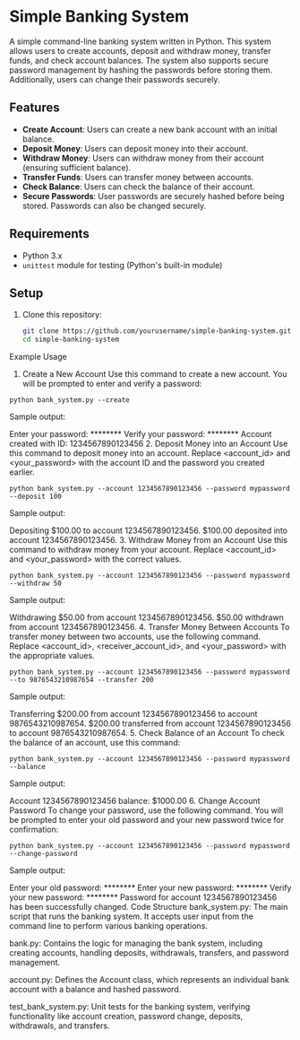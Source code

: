 # Simple Banking System

A simple command-line banking system written in Python. This system allows users to create accounts, deposit and withdraw money, transfer funds, and check account balances. The system also supports secure password management by hashing the passwords before storing them. Additionally, users can change their passwords securely.

## Features

- **Create Account**: Users can create a new bank account with an initial balance.
- **Deposit Money**: Users can deposit money into their account.
- **Withdraw Money**: Users can withdraw money from their account (ensuring sufficient balance).
- **Transfer Funds**: Users can transfer money between accounts.
- **Check Balance**: Users can check the balance of their account.
- **Secure Passwords**: User passwords are securely hashed before being stored. Passwords can also be changed securely.

## Requirements

- Python 3.x
- `unittest` module for testing (Python's built-in module)

## Setup

1. Clone this repository:
   ```bash
   git clone https://github.com/yourusername/simple-banking-system.git
   cd simple-banking-system
   ```

Example Usage
1. Create a New Account
Use this command to create a new account. You will be prompted to enter and verify a password:


`python bank_system.py --create`

Sample output:

Enter your password: ********
Verify your password: ********
Account created with ID: 1234567890123456
2. Deposit Money into an Account
Use this command to deposit money into an account. Replace <account_id> and <your_password> with the account ID and the password you created earlier.

`python bank_system.py --account 1234567890123456 --password mypassword --deposit 100`

Sample output:

Depositing $100.00 to account 1234567890123456.
$100.00 deposited into account 1234567890123456.
3. Withdraw Money from an Account
Use this command to withdraw money from your account. Replace <account_id> and <your_password> with the correct values.


`python bank_system.py --account 1234567890123456 --password mypassword --withdraw 50`

Sample output:

Withdrawing $50.00 from account 1234567890123456.
$50.00 withdrawn from account 1234567890123456.
4. Transfer Money Between Accounts
To transfer money between two accounts, use the following command. Replace <account_id>, <receiver_account_id>, and <your_password> with the appropriate values.

`python bank_system.py --account 1234567890123456 --password mypassword --to 9876543210987654 --transfer 200`

Sample output:

Transferring $200.00 from account 1234567890123456 to account 9876543210987654.
$200.00 transferred from account 1234567890123456 to account 9876543210987654.
5. Check Balance of an Account
To check the balance of an account, use this command:


`python bank_system.py --account 1234567890123456 --password mypassword --balance`

Sample output:

Account 1234567890123456 balance: $1000.00
6. Change Account Password
To change your password, use the following command. You will be prompted to enter your old password and your new password twice for confirmation:

`python bank_system.py --account 1234567890123456 --password mypassword --change-password`

Sample output:

Enter your old password: ********
Enter your new password: ********
Verify your new password: ********
Password for account 1234567890123456 has been successfully changed.
Code Structure
bank_system.py: The main script that runs the banking system. It accepts user input from the command line to perform various banking operations.

bank.py: Contains the logic for managing the bank system, including creating accounts, handling deposits, withdrawals, transfers, and password management.

account.py: Defines the Account class, which represents an individual bank account with a balance and hashed password.

test_bank_system.py: Unit tests for the banking system, verifying functionality like account creation, password change, deposits, withdrawals, and transfers.
